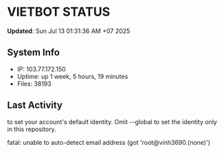 # VIETBOT STATUS
**Updated**: Sun Jul 13 01:31:36 AM +07 2025

## System Info
- IP: 103.77.172.150
- Uptime: up 1 week, 5 hours, 19 minutes
- Files: 38193

## Last Activity

to set your account's default identity.
Omit --global to set the identity only in this repository.

fatal: unable to auto-detect email address (got 'root@vinh3690.(none)')
